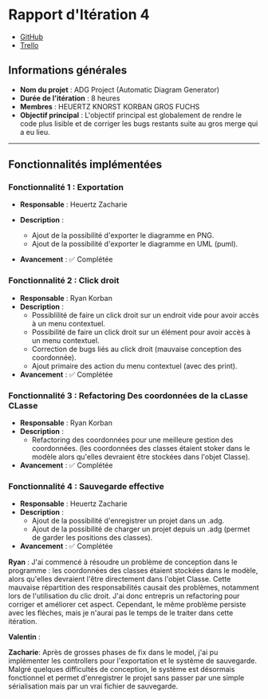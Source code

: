 # Rapport d'Itération 4

- [GitHub](https://github.com/Valentxn7/adg_project)
- [Trello](https://trello.com/b/qoNw8Geq/sae-301-adgproject)
## Informations générales

- **Nom du projet** : ADG Project (Automatic Diagram Generator)
- **Durée de l'itération** : 8 heures
- **Membres** : HEUERTZ KNORST KORBAN GROS FUCHS
- **Objectif principal** : L'objectif principal est globalement de rendre le code plus lisible et de corriger les bugs restants suite au gros merge qui a eu lieu.

---
## Fonctionnalités implémentées

### Fonctionnalité 1 : Exportation
- **Responsable** : Heuertz Zacharie
- **Description** :
    - Ajout de la possibilité d'exporter le diagramme en PNG.
    - Ajout de la possibilité d'exporter le diagramme en UML (puml).

- **Avancement** : ✅ Complétée

### Fonctionnalité 2 : Click droit
- **Responsable** : Ryan Korban
- **Description** :
    - Possiblilité de faire un click droit sur un endroit vide pour avoir accès à un menu contextuel.
    - Possibilité de faire un click droit sur un élément pour avoir accès à un menu contextuel.
    - Correction de bugs liés au click droit (mauvaise conception des coordonnée).
    - Ajout primaire des action du menu contextuel (avec des print).
- **Avancement** : ✅ Complétée

### Fonctionnalité 3 : Refactoring Des coordonnées de la cLasse CLasse
- **Responsable** : Ryan Korban
- **Description** :
    - Refactoring des coordonnées pour une meilleure gestion des coordonnées. (les coordonnées des classes étaient stoker dans le modèle alors qu'elles devraient être stockées dans l'objet Classe).
- **Avancement** : ✅ Complétée

### Fonctionnalité 4 : Sauvegarde effective
- **Responsable** : Heuertz Zacharie
- **Description** :
    - Ajout de la possibilité d'enregistrer un projet dans un .adg.
    - Ajout de la possibilité de charger un projet depuis un .adg (permet de garder les positions des classes).
- **Avancement** : ✅ Complétée

**Ryan** :
J'ai commencé à résoudre un problème de conception dans le programme : les coordonnées des classes étaient stockées dans le modèle, alors qu'elles devraient l'être directement dans l'objet Classe. Cette mauvaise répartition des responsabilités causait des problèmes, notamment lors de l'utilisation du clic droit. J'ai donc entrepris un refactoring pour corriger et améliorer cet aspect. Cependant, le même problème persiste avec les flèches, mais je n'aurai pas le temps de le traiter dans cette itération.

**Valentin** :

**Zacharie**:
Après de grosses phases de fix dans le model, j'ai pu implémenter les controllers pour l'exportation et le système de sauvegarde. Malgré quelques difficultés de conception, le système est désormais fonctionnel et permet d'enregistrer le projet sans passer par une simple sérialisation mais par un vrai fichier de sauvegarde.

